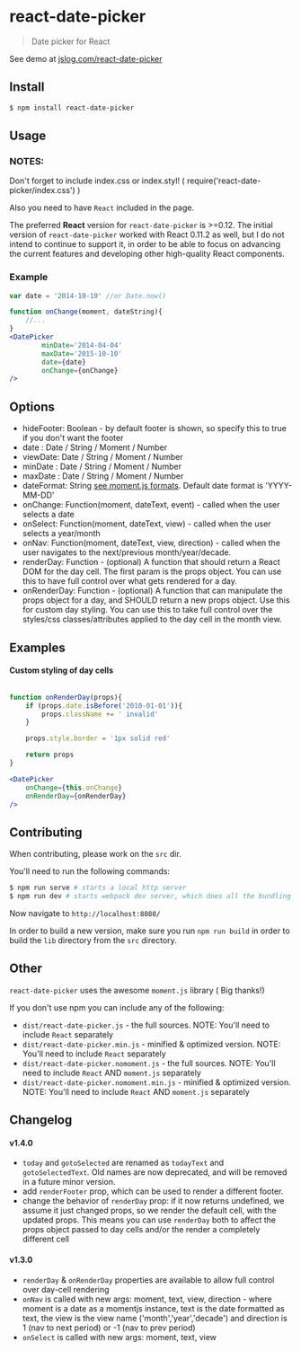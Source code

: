 react-date-picker
=================

> Date picker for React

See demo at [jslog.com/react-date-picker](http://jslog.com/react-date-picker)

## Install

```sh
$ npm install react-date-picker
```

## Usage

### NOTES:

Don't forget to include index.css or index.styl! ( require('react-date-picker/index.css') )

Also you need to have `React` included in the page.

The preferred **React** version for `react-date-picker` is  >=0.12. The initial version of `react-date-picker` worked with React 0.11.2 as well, but I do not intend to continue to support it, in order to be able to focus on advancing the current features and developing other high-quality React components.

### Example

```jsx
var date = '2014-10-10' //or Date.now()

function onChange(moment, dateString){
    //...
}
<DatePicker
        minDate='2014-04-04'
        maxDate='2015-10-10'
        date={date}
        onChange={onChange}
/>
```

## Options

 * hideFooter: Boolean - by default footer is shown, so specify this to true if you don't want the footer
 * date    : Date / String / Moment / Number
 * viewDate: Date / String / Moment / Number
 * minDate : Date / String / Moment / Number
 * maxDate : Date / String / Moment / Number
 * dateFormat: String [see moment.js formats](http://momentjs.com/docs/#/displaying/format/). Default date format is 'YYYY-MM-DD'
 * onChange: Function(moment, dateText, event) - called when the user selects a date
 * onSelect: Function(moment, dateText, view) - called when the user selects a year/month
 * onNav: Function(moment, dateText, view, direction) - called when the user navigates to the next/previous month/year/decade.
 * renderDay: Function - (optional) A function that should return a React DOM for the day cell. The first param is the props object. You can use this to have full control over what gets rendered for a day.
 * onRenderDay: Function - (optional) A function that can manipulate the props object for a day, and SHOULD return a new props object. Use this for custom day styling. You can use this to take full control over the styles/css classes/attributes applied to the day cell in the month view.


## Examples


#### Custom styling of day cells

```jsx

function onRenderDay(props){
    if (props.date.isBefore('2010-01-01')){
        props.className += ' invalid'
    }

    props.style.border = '1px solid red'

    return props
}

<DatePicker
    onChange={this.onChange}
    onRenderDay={onRenderDay}
/>
```


## Contributing

When contributing, please work on the `src` dir.

You'll need to run the following commands:

```sh
$ npm run serve # starts a local http server
$ npm run dev # starts webpack dev server, which does all the bundling
```

Now navigate to `http://localhost:8080/`

In order to build a new version, make sure you run `npm run build` in order to build the `lib` directory from the `src` directory.

## Other

`react-date-picker` uses the awesome `moment.js` library ( Big thanks!)

If you don't use npm you can include any of the following:

 * `dist/react-date-picker.js` - the full sources. NOTE: You'll need to include `React` separately
 * `dist/react-date-picker.min.js` - minified & optimized version. NOTE: You'll need to include `React` separately
 * `dist/react-date-picker.nomoment.js` - the full sources. NOTE: You'll need to include `React` AND `moment.js` separately
 * `dist/react-date-picker.nomoment.min.js` - minified & optimized version. NOTE: You'll need to include `React` AND `moment.js` separately


## Changelog

#### v1.4.0

 * `today` and `gotoSelected` are renamed as `todayText` and `gotoSelectedText`. Old names are now deprecated, and will be removed in a future minor version.
 * add `renderFooter` prop, which can be used to render a different footer.
 * change the behavior of `renderDay` prop: if it now returns undefined, we assume it just changed props, so we render the default cell, with the updated props. This means you can use `renderDay` both to affect the props object passed to day cells and/or the render a completely different cell

#### v1.3.0
 * `renderDay` & `onRenderDay` properties are available to allow full control over day-cell rendering
 * `onNav` is called with new args: moment, text, view, direction - where moment is a date as a momentjs instance, text is the date formatted as text, the view is the view name ('month','year','decade') and direction is 1 (nav to next period) or -1 (nav to prev period)
 * `onSelect` is called with new args: moment, text, view